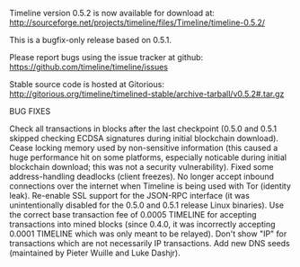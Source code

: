 Timeline version 0.5.2 is now available for download at:
http://sourceforge.net/projects/timeline/files/Timeline/timeline-0.5.2/

This is a bugfix-only release based on 0.5.1.

Please report bugs using the issue tracker at github:
https://github.com/timeline/timeline/issues

Stable source code is hosted at Gitorious:
http://gitorious.org/timeline/timelined-stable/archive-tarball/v0.5.2#.tar.gz

BUG FIXES

Check all transactions in blocks after the last checkpoint (0.5.0 and 0.5.1 skipped checking ECDSA signatures during initial blockchain download).
Cease locking memory used by non-sensitive information (this caused a huge performance hit on some platforms, especially noticable during initial blockchain download; this was
not a security vulnerability).
Fixed some address-handling deadlocks (client freezes).
No longer accept inbound connections over the internet when Timeline is being used with Tor (identity leak).
Re-enable SSL support for the JSON-RPC interface (it was unintentionally disabled for the 0.5.0 and 0.5.1 release Linux binaries).
Use the correct base transaction fee of 0.0005 TIMELINE for accepting transactions into mined blocks (since 0.4.0, it was incorrectly accepting 0.0001 TIMELINE which was only meant to be relayed).
Don't show "IP" for transactions which are not necessarily IP transactions.
Add new DNS seeds (maintained by Pieter Wuille and Luke Dashjr).
